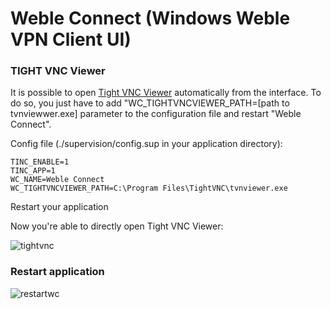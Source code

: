 # Weble Connect (Windows Weble VPN Client UI)


### TIGHT VNC Viewer

It is possible to open [Tight VNC Viewer](https://www.tightvnc.com/download.php) automatically from the interface. To do so, you just have to add "WC_TIGHTVNCVIEWER_PATH=[path to tvnviewwer.exe] parameter to the configuration file and restart "Weble Connect".

Config file (./supervision/config.sup in your application directory):

```
TINC_ENABLE=1
TINC_APP=1
WC_NAME=Weble Connect
WC_TIGHTVNCVIEWER_PATH=C:\Program Files\TightVNC\tvnviewer.exe
```
Restart your application

Now you're able to directly open Tight VNC Viewer:

![tightvnc](https://user-images.githubusercontent.com/6083644/124434412-257fa800-dd74-11eb-84cd-9fcd8ec02d29.png)

### Restart application

![restartwc](https://user-images.githubusercontent.com/6083644/124436748-97f18780-dd76-11eb-8f0c-56333bb79cc8.png)
